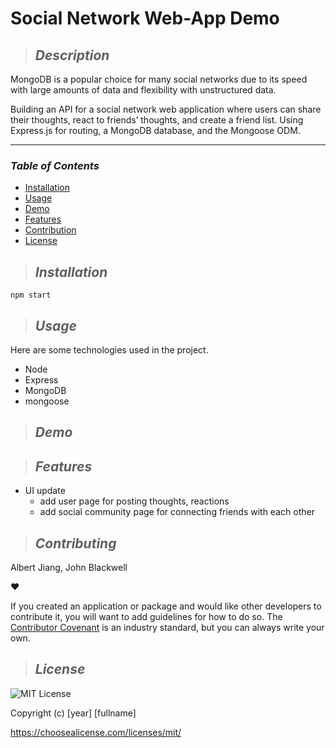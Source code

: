 # **Social Network Web-App Demo**

> ## **_Description_**

MongoDB is a popular choice for many social networks due to its speed with large amounts of data and flexibility with unstructured data.

Building an API for a social network web application where users can share their thoughts, react to friends’ thoughts, and create a friend list. Using Express.js for routing, a MongoDB database, and the Mongoose ODM.

---

### **_Table of Contents_**

- [Installation](#installation)
- [Usage](#usage)
- [Demo](#demo)
- [Features](#features)
- [Contribution](#contribution)
- [License](#license)

> ## **_Installation_**

```
npm start
```

> ## **_Usage_**

Here are some technologies used in the project.

- Node
- Express
- MongoDB
- mongoose

> ## **_Demo_**

> ## **_Features_**

- UI update
  - add user page for posting thoughts, reactions
  - add social community page for connecting friends with each other

> ## **_Contributing_**

Albert Jiang, John Blackwell

❤️

If you created an application or package and would like other developers to contribute it, you will want to add guidelines for how to do so. The [Contributor Covenant](https://www.contributor-covenant.org/) is an industry standard, but you can always write your own.

> ## **_License_**

![MIT License](https://img.shields.io/badge/license-MIT%20License-green.svg)

Copyright (c) [year] [fullname]

https://choosealicense.com/licenses/mit/
